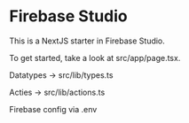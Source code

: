 # Firebase Studio

This is a NextJS starter in Firebase Studio.

To get started, take a look at src/app/page.tsx.

Datatypes → src/lib/types.ts

Acties → src/lib/actions.ts

Firebase config via .env
